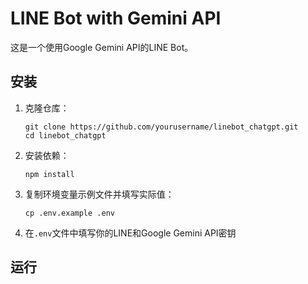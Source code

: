 # LINE Bot with Gemini API

这是一个使用Google Gemini API的LINE Bot。

## 安装

1. 克隆仓库：
   ```
   git clone https://github.com/yourusername/linebot_chatgpt.git
   cd linebot_chatgpt
   ```

2. 安装依赖：
   ```
   npm install
   ```

3. 复制环境变量示例文件并填写实际值：
   ```
   cp .env.example .env
   ```

4. 在`.env`文件中填写你的LINE和Google Gemini API密钥

## 运行

